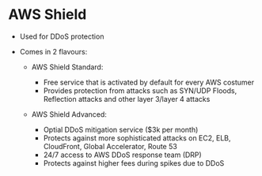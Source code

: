 # AWS Shield

- Used for DDoS protection

- Comes in 2 flavours:
    
    - AWS Shield Standard:
        - Free service that is activated by default for every AWS costumer
        - Provides protection from attacks such as SYN/UDP Floods, Reflection attacks and other layer 3/layer 4 attacks

    - AWS Shield Advanced:
        - Optial DDoS mitigation service ($3k per month)
        - Protects against more sophisticated attacks on EC2, ELB, CloudFront, Global Accelerator, Route 53
        - 24/7 access to AWS DDoS response team (DRP)
        - Protects against higher fees during spikes due to DDoS